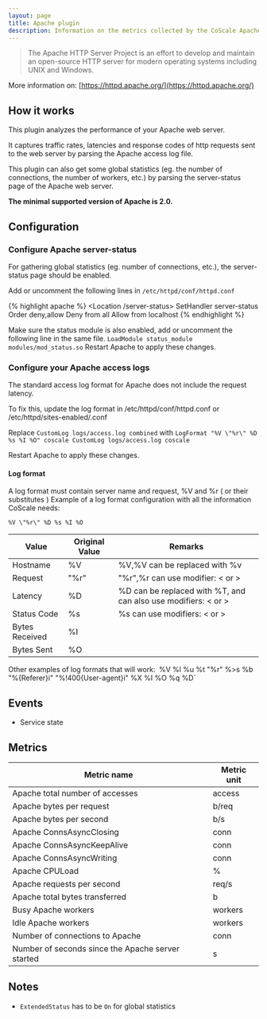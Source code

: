 ```yaml
---
layout: page
title: Apache plugin
description: Information on the metrics collected by the CoScale Apache plugin.
---
```


> The Apache HTTP Server Project is an effort to develop and maintain an open-source HTTP server for modern operating systems including UNIX and Windows.

More information on: [https://httpd.apache.org/](https://httpd.apache.org/)

## How it works

This plugin analyzes the performance of your Apache web server.

It captures traffic rates, latencies and response codes of http requests sent to the web server by parsing the Apache access log file.

This plugin can also get some global statistics (eg. the number of connections, the number of workers, etc.) by parsing the server-status page of the Apache web server.

**The minimal supported version of Apache is 2.0.**

## Configuration

### Configure Apache server-status
For gathering global statistics (eg. number of connections, etc.), the server-status page should be enabled.

Add or uncomment the following lines in `/etc/httpd/conf/httpd.conf`

{% highlight apache %} 
<Location /server-status>
    SetHandler server-status
    Order deny,allow
    Deny from all
    Allow from localhost
</Location>
{% endhighlight %}

Make sure the status module is also enabled, add or uncomment the following line in the same file.
`LoadModule status_module modules/mod_status.so`
Restart Apache to apply these changes.

### Configure your Apache access logs
The standard access log format for Apache does not include the request latency.

To fix this, update the log format in /etc/httpd/conf/httpd.conf or /etc/httpd/sites-enabled/<virtual host>.conf

Replace `CustomLog logs/access.log combined` with `LogFormat "%V \"%r\" %D %s %I %O" coscale
CustomLog logs/access.log coscale`

Restart Apache to apply these changes.

#### Log format

A log format must contain server name and request, %V and %r ( or their substitutes )
Example of a log format configuration with all the information CoScale needs:

`%V \"%r\" %D %s %I %O`

| Value          | Original Value | Remarks                                                        |
|----------------|----------------|----------------------------------------------------------------|
| Hostname       | %V             | %V,%V can be replaced with %v                                  |
| Request        | \"%r\"         | \"%r\",%r can use modifier: < or >                             |
| Latency        | %D             | %D can be replaced with %T, and can also use modifiers: < or > |
| Status Code    | %s             | %s can use modifiers: < or >                                   |
| Bytes Received | %I             |                                                                |
| Bytes Sent     | %O             |                                                                |


Other examples of log formats that will work:`
`%V %l %u %t \"%r\" %>s %b \"%{Referer}i\" \"%!400{User-agent}i\" %X %I %O %q %D`

## Events

* Service state

## Metrics

| Metric name                                       | Metric unit |
|---------------------------------------------------|-------------|
| Apache total number of accesses                   | access      |
| Apache bytes per request                          | b/req       |
| Apache bytes per second                           | b/s         |
| Apache ConnsAsyncClosing                          | conn        |
| Apache ConnsAsyncKeepAlive                        | conn        |
| Apache ConnsAsyncWriting                          | conn        |
| Apache CPULoad                                    | %           |
| Apache requests per second                        | req/s       |
| Apache total bytes transferred                    | b           |
| Busy Apache workers                               | workers     |
| Idle Apache workers                               | workers     |
| Number of connections to Apache                   | conn        |
| Number of seconds since the Apache server started | s           |

## Notes

* `ExtendedStatus` has to be `On` for global statistics
